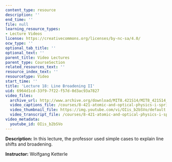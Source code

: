 ```yaml
---
content_type: resource
description: ''
end_time: ''
file: null
learning_resource_types:
- Lecture Videos
license: https://creativecommons.org/licenses/by-nc-sa/4.0/
ocw_type: ''
optional_tab_title: ''
optional_text: ''
parent_title: Video Lectures
parent_type: CourseSection
related_resources_text: ''
resource_index_text: ''
resourcetype: Video
start_time: ''
title: 'Lecture 18: Line Broadening II'
uid: 6964d1cd-33f9-7f22-f57d-0d3ac93a7827
video_files:
  archive_url: http://www.archive.org/download/MIT8.421S14/MIT8_421S14_lec18_300k.mp4
  video_captions_file: /courses/8-421-atomic-and-optical-physics-i-spring-2014/b1d8d37240fd566499409e4dc4d1683a_OIis_b2bSVo.vtt
  video_thumbnail_file: https://img.youtube.com/vi/OIis_b2bSVo/default.jpg
  video_transcript_file: /courses/8-421-atomic-and-optical-physics-i-spring-2014/5e29262687652c398ddf41e30f6f4cd1_OIis_b2bSVo.pdf
video_metadata:
  youtube_id: OIis_b2bSVo
---
```


**Description:** In this lecture, the professor used simple cases to explain line shifts and broadening.

**Instructor:** Wolfgang Ketterle

